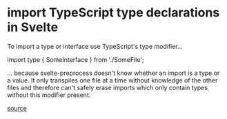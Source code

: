 # import TypeScript type declarations in Svelte

To import a type or interface use TypeScript's type modifier...

import type { SomeInterface } from './SomeFile';

... because svelte-preprocess doesn't know whether an import is a type or a value. It only transpiles one file at a time without knowledge of the other files and therefore can't safely erase imports which only contain types without this modifier present.

[source](https://github.com/sveltejs/svelte/blob/master/site/content/faq/500-what-about-typescript-support.md)
